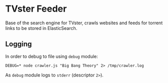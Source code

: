 # TVster Feeder

Base of the search engine for TVster, crawls websites and feeds for torrent links to be stored in ElasticSearch.

## Logging

In order to debug to file using `debug` module:
```
DEBUG=* node crawler.js "Big Bang Theory" 2> /tmp/crawler.log
```

As `debug` module logs to `stderr` (descriptor `2>`).